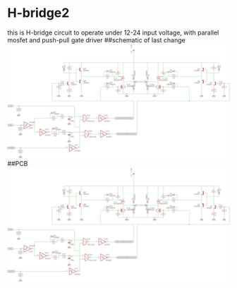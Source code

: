 # H-bridge2
this is H-bridge circuit to operate under 12-24 input voltage, with parallel mosfet and push-pull gate driver
##schematic of last change 
![Image](https://github.com/mkeyno/H-bridge2/blob/master/hbridge%202.png)
##PCB
![Image](https://github.com/mkeyno/H-bridge2/blob/master/hbridge%202.png)
